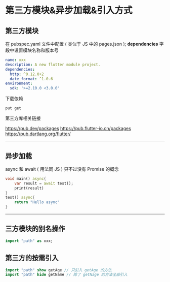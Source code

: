 # 第三方模块&异步加载&引入方式

## 第三方模块

在 pubspec.yaml 文件中配置 ( 类似于 JS 中的 pages.json ); **dependencies** 字段中设置模块名称和版本号

```yaml
name: xxx
description: A new flutter module project.
dependencies: 
  http: ^0.12.0+2
  date_format: ^1.0.6
environment: 
  sdk: '>=2.10.0 <3.0.0'
```

下载依赖

```shell
put get
```

第三方库相关链接

 https://pub.dev/packages
 https://pub.flutter-io.cn/packages
 https://pub.dartlang.org/flutter/

---

## 异步加载

async 和 await ( 用法同 JS ) 只不过没有 Promise 的概念

```dart
void main() async{
    var result = await test();
    print(result)
}
test() async{
    return "Hello async"
}
```

---

## 三方模块的别名操作

```dart
import "path" as xxx;
```

## 第三方的按需引入

```dart
import "path" show getAge // 只引入 getAge 的方法
import "path" hide getName // 除了 getNage 的方法全部引入 
```

